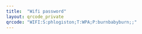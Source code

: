 ```yaml
---
title:  "Wifi password"
layout: qrcode_private
qrcode: "WIFI:S:phlogiston;T:WPA;P:burnbabyburn;;"
---
```

